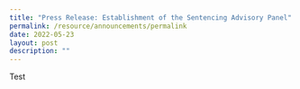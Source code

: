 ```yaml
---
title: "Press Release: Establishment of the Sentencing Advisory Panel"
permalink: /resource/announcements/permalink
date: 2022-05-23
layout: post
description: ""
---
```


Test